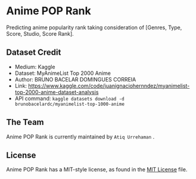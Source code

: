 # Anime POP Rank

Predicting anime popularity rank taking consideration of [Genres, Type, Score, Studio, Score Rank].

## Dataset Credit

- Medium: Kaggle
- Dataset: MyAnimeList Top 2000 Anime
- Author: BRUNO BACELAR DOMINGUES CORREIA
- Link: <https://www.kaggle.com/code/juanignaciohernndez/myanimelist-top-2000-anime-dataset-analysis>
- API command: `kaggle datasets download -d brunobacelardc/myanimelist-top-1000-anime`

## The Team

Anime POP Rank is currently maintained by `Atiq Urrehaman` .

## License

Anime POP Rank has a MIT-style license, as found in the [MIT License](LICENSE) file.
